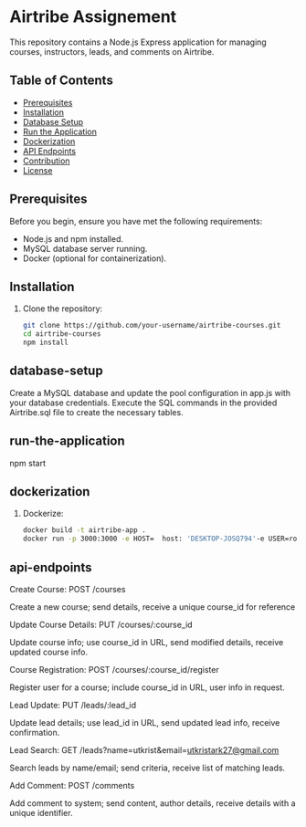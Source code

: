 # Airtribe Assignement

This repository contains a Node.js Express application for managing courses, instructors, leads, and comments on Airtribe.

## Table of Contents

- [Prerequisites](#prerequisites)
- [Installation](#installation)
- [Database Setup](#database-setup)
- [Run the Application](#run-the-application)
- [Dockerization](#dockerization)
- [API Endpoints](#api-endpoints)
- [Contribution](#contribution)
- [License](#license)

## Prerequisites

Before you begin, ensure you have met the following requirements:

- Node.js and npm installed.
- MySQL database server running.
- Docker (optional for containerization).

## Installation

1. Clone the repository:

   ```bash
   git clone https://github.com/your-username/airtribe-courses.git
   cd airtribe-courses
   npm install

## database-setup
Create a MySQL database and update the pool configuration in app.js with your database credentials.
Execute the SQL commands in the provided Airtribe.sql file to create the necessary tables.

## run-the-application
npm start



## dockerization

1. Dockerize:

   ```bash
   docker build -t airtribe-app .
   docker run -p 3000:3000 -e HOST=  host: 'DESKTOP-JOSQ794'-e USER=root -e PASSWORD=******** -e DATABASE=Airtribe airtribe-app

## api-endpoints
Create Course:
POST /courses

Create a new course; send details, receive a unique course_id for reference

Update Course Details:
PUT /courses/:course_id

Update course info; use course_id in URL, send modified details, receive updated course info.




Course Registration:
POST /courses/:course_id/register

Register user for a course; include course_id in URL, user info in request.




Lead Update:
PUT /leads/:lead_id

Update lead details; use lead_id in URL, send updated lead info, receive confirmation.



Lead Search:
GET /leads?name=utkrist&email=utkristark27@gmail.com

Search leads by name/email; send criteria, receive list of matching leads.




Add Comment:
POST /comments

Add comment to system; send content, author details, receive details with a unique identifier.
